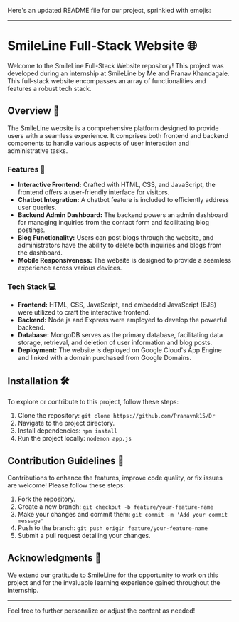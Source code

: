 Here's an updated README file for our project, sprinkled with emojis:

---

# SmileLine Full-Stack Website 🌐

Welcome to the SmileLine Full-Stack Website repository! This project was developed during an internship at SmileLine by Me and Pranav Khandagale. This full-stack website encompasses an array of functionalities and features a robust tech stack.

## Overview 🚀

The SmileLine website is a comprehensive platform designed to provide users with a seamless experience. It comprises both frontend and backend components to handle various aspects of user interaction and administrative tasks.

### Features 🌟

- **Interactive Frontend:** Crafted with HTML, CSS, and JavaScript, the frontend offers a user-friendly interface for visitors.
- **Chatbot Integration:** A chatbot feature is included to efficiently address user queries.
- **Backend Admin Dashboard:** The backend powers an admin dashboard for managing inquiries from the contact form and facilitating blog postings.
- **Blog Functionality:** Users can post blogs through the website, and administrators have the ability to delete both inquiries and blogs from the dashboard.
- **Mobile Responsiveness:** The website is designed to provide a seamless experience across various devices.

### Tech Stack 💻

- **Frontend:** HTML, CSS, JavaScript, and embedded JavaScript (EJS) were utilized to craft the interactive frontend.
- **Backend:** Node.js and Express were employed to develop the powerful backend.
- **Database:** MongoDB serves as the primary database, facilitating data storage, retrieval, and deletion of user information and blog posts.
- **Deployment:** The website is deployed on Google Cloud's App Engine and linked with a domain purchased from Google Domains.

## Installation 🛠️

To explore or contribute to this project, follow these steps:

1. Clone the repository: `git clone https://github.com/Pranavnk15/Dr`
2. Navigate to the project directory.
3. Install dependencies: `npm install`
4. Run the project locally: `nodemon app.js`

## Contribution Guidelines 🤝

Contributions to enhance the features, improve code quality, or fix issues are welcome! Please follow these steps:

1. Fork the repository.
2. Create a new branch: `git checkout -b feature/your-feature-name`
3. Make your changes and commit them: `git commit -m 'Add your commit message'`
4. Push to the branch: `git push origin feature/your-feature-name`
5. Submit a pull request detailing your changes.

## Acknowledgments 🙌

We extend our gratitude to SmileLine for the opportunity to work on this project and for the invaluable learning experience gained throughout the internship.

---

Feel free to further personalize or adjust the content as needed!
